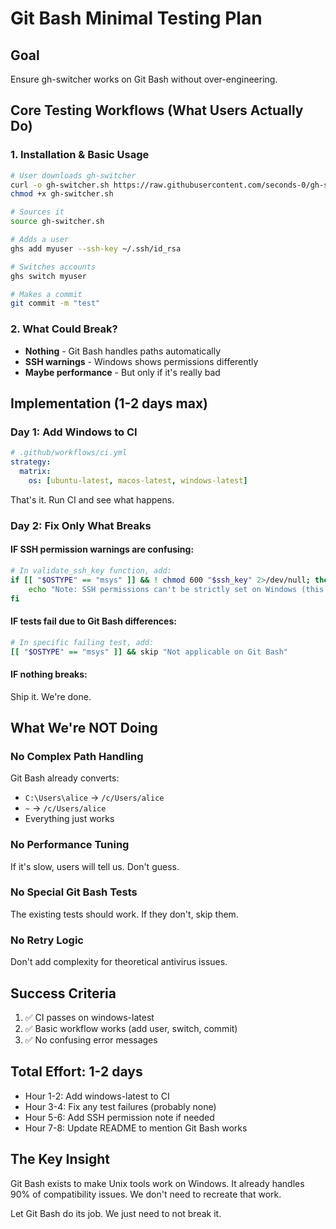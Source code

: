 # Git Bash Minimal Testing Plan

## Goal
Ensure gh-switcher works on Git Bash without over-engineering.

## Core Testing Workflows (What Users Actually Do)

### 1. Installation & Basic Usage
```bash
# User downloads gh-switcher
curl -o gh-switcher.sh https://raw.githubusercontent.com/seconds-0/gh-switcher/main/gh-switcher.sh
chmod +x gh-switcher.sh

# Sources it
source gh-switcher.sh

# Adds a user
ghs add myuser --ssh-key ~/.ssh/id_rsa

# Switches accounts
ghs switch myuser

# Makes a commit
git commit -m "test"
```

### 2. What Could Break?
- **Nothing** - Git Bash handles paths automatically
- **SSH warnings** - Windows shows permissions differently
- **Maybe performance** - But only if it's really bad

## Implementation (1-2 days max)

### Day 1: Add Windows to CI
```yaml
# .github/workflows/ci.yml
strategy:
  matrix:
    os: [ubuntu-latest, macos-latest, windows-latest]
```

That's it. Run CI and see what happens.

### Day 2: Fix Only What Breaks

#### IF SSH permission warnings are confusing:
```bash
# In validate_ssh_key function, add:
if [[ "$OSTYPE" == "msys" ]] && ! chmod 600 "$ssh_key" 2>/dev/null; then
    echo "Note: SSH permissions can't be strictly set on Windows (this is normal)" >&2
fi
```

#### IF tests fail due to Git Bash differences:
```bash
# In specific failing test, add:
[[ "$OSTYPE" == "msys" ]] && skip "Not applicable on Git Bash"
```

#### IF nothing breaks:
Ship it. We're done.

## What We're NOT Doing

### No Complex Path Handling
Git Bash already converts:
- `C:\Users\alice` → `/c/Users/alice`
- `~` → `/c/Users/alice`
- Everything just works

### No Performance Tuning
If it's slow, users will tell us. Don't guess.

### No Special Git Bash Tests
The existing tests should work. If they don't, skip them.

### No Retry Logic
Don't add complexity for theoretical antivirus issues.

## Success Criteria

1. ✅ CI passes on windows-latest
2. ✅ Basic workflow works (add user, switch, commit)
3. ✅ No confusing error messages

## Total Effort: 1-2 days

- Hour 1-2: Add windows-latest to CI
- Hour 3-4: Fix any test failures (probably none)
- Hour 5-6: Add SSH permission note if needed
- Hour 7-8: Update README to mention Git Bash works

## The Key Insight

Git Bash exists to make Unix tools work on Windows. It already handles 90% of compatibility issues. We don't need to recreate that work.

Let Git Bash do its job. We just need to not break it.
